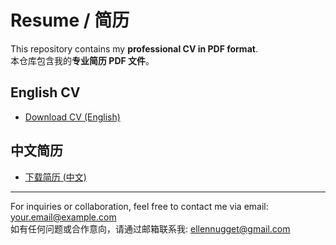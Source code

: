 # Resume / 简历

This repository contains my **professional CV in PDF format**.  
本仓库包含我的**专业简历 PDF 文件**。

## English CV
- [Download CV (English)](https://github.com/ellennugget/Resume/blob/main/Ellen_CV_0911_English.pdf)

## 中文简历
- [下载简历 (中文)](https://github.com/ellennugget/Resume/blob/main/Ellen_CV_0911_%E4%B8%AD%E6%96%87.pdf)

---

For inquiries or collaboration, feel free to contact me via email: your.email@example.com  
如有任何问题或合作意向，请通过邮箱联系我: ellennugget@gmail.com
